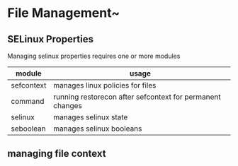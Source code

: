 # File Management~

## SELinux Properties

Managing selinux properties requires one or more modules

| module | usage |
| ------ | ----- |
| sefcontext | manages linux policies for files |
| command | running restorecon after sefcontext for permanent changes |
| selinux | manages selinux state |
| seboolean | manages selinux booleans |

## managing file context



